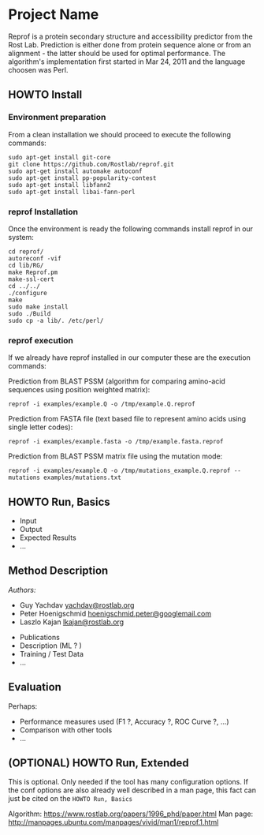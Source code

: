 # Project Name

Reprof is a protein secondary structure and accessibility predictor from the Rost Lab. Prediction is either done from protein sequence alone or from an alignment - the latter should be used for optimal performance. The algorithm's implementation first started in Mar 24, 2011 and the language choosen was Perl.

## HOWTO Install

### Environment preparation
From a clean installation we should proceed to execute the following commands:
```
sudo apt-get install git-core
git clone https://github.com/Rostlab/reprof.git
sudo apt-get install automake autoconf
sudo apt-get install pp-popularity-contest
sudo apt-get install libfann2
sudo apt-get install libai-fann-perl
```

### reprof Installation
Once the environment is ready the following commands install reprof in our system:
```
cd reprof/
autoreconf -vif
cd lib/RG/
make Reprof.pm
make-ssl-cert
cd ../../
./configure
make
sudo make install
sudo ./Build
sudo cp -a lib/. /etc/perl/
```

### reprof execution
If we already have reprof installed in our computer these are the execution commands:

Prediction from BLAST PSSM (algorithm for comparing amino-acid sequences using position weighted matrix):
```
reprof -i examples/example.Q -o /tmp/example.Q.reprof
```

Prediction from FASTA file (text based file to represent amino acids using single letter codes):
```
reprof -i examples/example.fasta -o /tmp/example.fasta.reprof
```

Prediction from BLAST PSSM matrix file using the mutation mode:
```
reprof -i examples/example.Q -o /tmp/mutations_example.Q.reprof --mutations examples/mutations.txt
```

## HOWTO Run, Basics

* Input
* Output
* Expected Results
* ...

## Method Description

*Authors:*
* Guy Yachdav <yachdav@rostlab.org>
* Peter Hoenigschmid <hoenigschmid.peter@googlemail.com>
* Laszlo Kajan <lkajan@rostlab.org>



- Publications
- Description (ML ? )
- Training / Test Data
- ...

## Evaluation

Perhaps:

* Performance measures used (F1 ?, Accuracy ?, ROC Curve ?, ...)
* Comparison with other tools
* ...

## (OPTIONAL) HOWTO Run, Extended

This is optional. Only needed if the tool has many configuration options. If the conf options are also already well described in a man page, this fact can just be cited on the `HOWTO Run, Basics`


Algorithm: https://www.rostlab.org/papers/1996_phd/paper.html
Man page: http://manpages.ubuntu.com/manpages/vivid/man1/reprof.1.html
